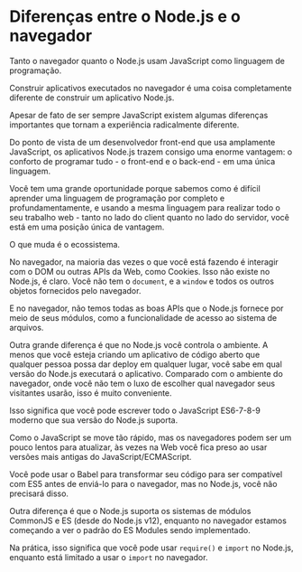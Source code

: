 # Diferenças entre o Node.js e o navegador

Tanto o navegador quanto o Node.js usam JavaScript como linguagem de programação.

Construir aplicativos executados no navegador é uma coisa completamente diferente de construir um aplicativo Node.js.

Apesar de fato de ser sempre JavaScript existem algumas diferenças importantes que tornam a experiência radicalmente diferente.

Do ponto de vista de um desenvolvedor front-end que usa amplamente JavaScript, os aplicativos Node.js trazem consigo uma enorme vantagem: o conforto de programar tudo - o front-end e o back-end - em uma única linguagem.

Você tem uma grande oportunidade porque sabemos como é difícil aprender uma linguagem de programação por completo e profundamentamente, e usando a mesma linguagem para realizar todo o seu trabalho web - tanto no lado do client quanto no lado do servidor, você está em uma posição única de vantagem.

O que muda é o ecossistema.

No navegador, na maioria das vezes o que você está fazendo é interagir com o DOM ou outras APIs da Web, como Cookies. Isso não existe no Node.js, é claro. Você não tem o `document`, e a `window` e todos os outros objetos fornecidos pelo navegador.

E no navegador, não temos todas as boas APIs que o Node.js fornece por meio de seus módulos, como a funcionalidade de acesso ao sistema de arquivos.

Outra grande diferença é que no Node.js você controla o ambiente. A menos que você esteja criando um aplicativo de código aberto que qualquer pessoa possa dar deploy em qualquer lugar, você sabe em qual versão do Node.js executará o aplicativo. Comparado com o ambiente do navegador, onde você não tem o luxo de escolher qual navegador seus visitantes usarão, isso é muito conveniente.

Isso significa que você pode escrever todo o JavaScript ES6-7-8-9 moderno que sua versão do Node.js suporta.

Como o JavaScript se move tão rápido, mas os navegadores podem ser um pouco lentos para atualizar, às vezes na Web você fica preso ao usar versões mais antigas do JavaScript/ECMAScript.

Você pode usar o Babel para transformar seu código para ser compatível com ES5 antes de enviá-lo para o navegador, mas no Node.js, você não precisará disso.

Outra diferença é que o Node.js suporta os sistemas de módulos CommonJS e ES (desde do Node.js v12), enquanto no navegador estamos começando a ver o padrão do ES Modules sendo implementado.

Na prática, isso significa que você pode usar `require()` e `import` no Node.js, enquanto está limitado a usar o `import` no navegador.

